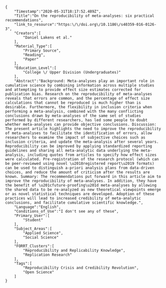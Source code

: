 
    {
        "Timestamp":"2020-05-31T18:17:52.489Z",
        "Title":"On the reproducibility of meta-analyses: six practical recommendations",
        "link_to_resource":"https:\/\/doi.org\/10.1186\/s40359-016-0126-3",
        "Creators":[
            "Daniel Lakens et al."
        ],
        "Material_Type":[
            "Primary Source",
            "Reading",
            "Paper"
        ],
        "Education_Level":[
            "College \/ Upper Division (Undergraduates)"
        ],
        "Abstract":"Background: Meta-analyses play an important role in cumulative science by combining information across multiple studies and attempting to provide effect size estimates corrected for publication bias. Research on the reproducibility of meta-analyses reveals that errors are common, and the percentage of effect size calculations that cannot be reproduced is much higher than is desirable. Furthermore, the flexibility in inclusion criteria when performing a meta-analysis, combined with the many conflicting conclusions drawn by meta-analyses of the same set of studies performed by different researchers, has led some people to doubt whether meta-analyses can provide objective conclusions. Discussion: The present article highlights the need to improve the reproducibility of meta-analyses to facilitate the identification of errors, allow researchers to examine the impact of subjective choices such as inclusion criteria, and update the meta-analysis after several years. Reproducibility can be improved by applying standardized reporting guidelines and sharing all meta-analytic data underlying the meta-analysis, including quotes from articles to specify how effect sizes were calculated. Pre-registration of the research protocol (which can be peer-reviewed using novel \u2018registered report\u2019 formats) can be used to distinguish a-priori analysis plans from data-driven choices, and reduce the amount of criticism after the results are known. Summary: The recommendations put forward in this article aim to improve the reproducibility of meta-analyses. In addition, they have the benefit of \u201cfuture-proofing\u201d meta-analyses by allowing the shared data to be re-analyzed as new theoretical viewpoints emerge or as novel statistical techniques are developed. Adoption of these practices will lead to increased credibility of meta-analytic conclusions, and facilitate cumulative scientific knowledge.",
        "Language":"English",
        "Conditions_of_Use":"I don't see any of these",
        "Primary_User":[
            "Student"
        ],
        "Subject_Areas":[
            "Applied Science",
            "Social Science"
        ],
        "FORRT_Clusters":[
            "Reproducibility and Replicability Knowledge",
            "Replication Research"
        ],
        "Tags":[
            "Reproducibility Crisis and Credibility Revolution",
            "Open Science"
        ]
    }
